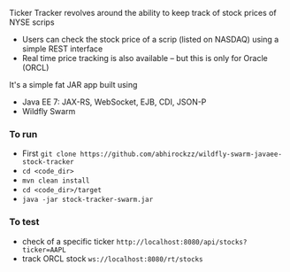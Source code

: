 Ticker Tracker revolves around the ability to keep track of stock prices of NYSE scrips

- Users can check the stock price of a scrip (listed on NASDAQ) using a simple REST interface
- Real time price tracking is also available – but this is only for Oracle (ORCL)

It's a simple fat JAR app built using 

- Java EE 7: JAX-RS, WebSocket, EJB, CDI, JSON-P 
- Wildfly Swarm

### To run

- First `git clone https://github.com/abhirockzz/wildfly-swarm-javaee-stock-tracker`
- `cd <code_dir>`
- `mvn clean install`
- `cd <code_dir>/target`
- `java -jar stock-tracker-swarm.jar`

### To test

- check of a specific ticker `http://localhost:8080/api/stocks?ticker=AAPL`
- track ORCL stock `ws://localhost:8080/rt/stocks`
